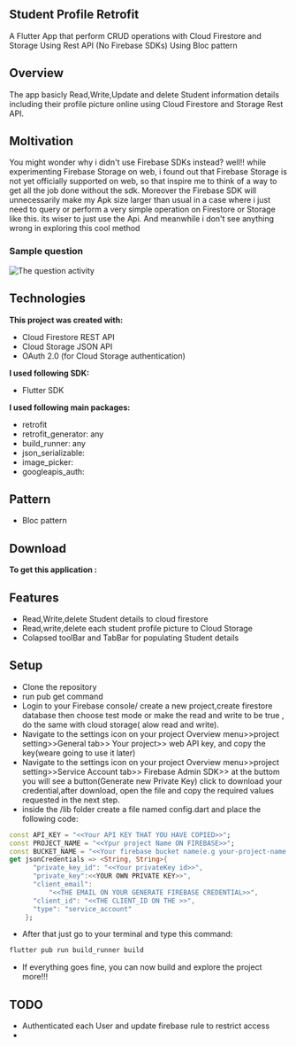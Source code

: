 ## Student Profile Retrofit

A Flutter App that perform CRUD operations with Cloud Firestore and Storage Using Rest API (No Firebase SDKs) Using Bloc pattern

## Overview
The app basicly Read,Write,Update and delete Student information details including their profile picture online using Cloud Firestore and Storage Rest API.

## Moltivation
You might wonder why i didn't use Firebase SDKs instead? well!! while experimenting Firebase Storage on web, i found out that Firebase Storage is not yet officially supported on web, so that inspire me to think of a way to get all the job done without the sdk. Moreover the Firebase SDK will unnecessarily make my Apk size larger than usual in a case where i just need to query or perform a very simple operation on Firestore or Storage like this. its wiser to just use the Api. And meanwhile i don't see anything wrong in exploring this cool method
 
### Sample question
 ![The question activity](url)

## Technologies
**This project was created with:**
* Cloud Firestore REST API
* Cloud Storage JSON API
* OAuth 2.0 (for Cloud Storage authentication)

**I used following SDK:**
* Flutter SDK

**I used following main packages:**
* retrofit
* retrofit_generator: any
* build_runner: any
* json_serializable:
* image_picker:
* googleapis_auth:

## Pattern
* Bloc pattern

## Download
**To get this application :**


## Features
* Read,Write,delete Student details to cloud firestore
* Read,write,delete each student profile picture to Cloud Storage
* Colapsed toolBar and TabBar for populating Student details

## Setup
* Clone the repository
* run pub get command
* Login to your Firebase console/ create a new project,create firestore database then choose test mode or make the read and write to be true
 , do the same with cloud storage( alow read and write).
* Navigate to the settings icon on your project Overview menu>>project setting>>General tab>> Your project>> web API key, and copy the key(weare going to use it later)
* Navigate to the settings icon on your project Overview menu>>project setting>>Service Account tab>> Firebase Admin SDK>> at the buttom you will see a 
  button(Generate new Private Key) click to download your credential,after download, open the file and copy the required values requested in the next step.
* inside the /lib folder create a file named config.dart and place the following code:
``` Dart
const API_KEY = "<<Your API KEY THAT YOU HAVE COPIED>>";
const PROJECT_NAME = "<<Ypur project Name ON FIREBASE>>";
const BUCKET_NAME = "<<Your firebase bucket name(e.g your-project-name.appspot.com)>>";
get jsonCredentials => <String, String>{
      "private_key_id": "<<Your privateKey id>>",
      "private_key":<<YOUR OWN PRIVATE KEY>>",
      "client_email":
          "<<THE EMAIL ON YOUR GENERATE FIREBASE CREDENTIAL>>",
      "client_id": "<<THE CLIENT_ID ON THE >>",
      "type": "service_account"
    };
```
* After that just go to your terminal and type this command: 
```cmd
flutter pub run build_runner build
```
* If everything goes fine, you can now build and explore the project more!!!

## TODO
* Authenticated each User and update firebase rule to restrict access
* 

